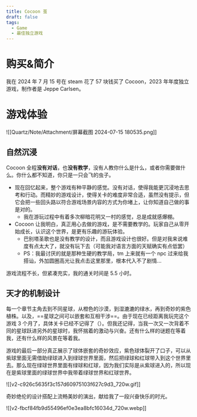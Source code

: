 ```yaml
---
title: Cocoon 茧
draft: false
tags:
  - Game
  - 最佳独立游戏
---
```

# 购买&简介
我在 2024 年 7 月 15 号在 steam 花了 57 块钱买了 Cocoon，2023 年年度独立游戏，制作者是 Jeppe Carlsen。
# 游戏体验
![[Quartz/Note/Attachment/屏幕截图 2024-07-15 180535.png]]
## 自然沉浸
Cocoon 全程**没有对话**，也**没有教学**，没有人教你什么是什么，或者你需要做什么。你什么都不知道，你只是一只会飞的虫子。

- 现在回忆起来，整个游戏有种平静的感觉。没有对话，使得我能更沉浸地去思考和行动。而精妙的游戏设计，使得关卡的难度非常合适，虽然没有提示，但它会把一些回头路以符合游戏场景内容的方式为你堵上，让你知道自己做的事是对的。
	- 我在游玩过程中有着多次柳暗花明又一村的感觉，总是成就感爆棚。
- Cocoon 让我明白，真正用心去做的游戏，是不需要教学的。玩家自己从零开始成长，认识这个世界，是更有乐趣的游玩体验。
	- 巴别塔圣歌也是没有教学的设计，而且游戏设计也很好。但是对我来说难度有点太大了，就没有玩下去（可能我对语言方面的天赋确实有点低罢）
	- PS：我最讨厌的就是那种生硬的教学局，tm 上来就有一个 npc 过来给我搭讪，外加圆圈高光让我点击这里那里，根本代入不了剧情...

游戏流程不长，但紧凑充实，我的通关时间是 5.5 小时。
## 天才的机制设计
每一个章节主角去到不同星球，从橙色的沙漠，到湿漉漉的绿水，再到奇妙的紫色植株。以及，==星球之间可以嵌套和互相干涉==。由于现在已经距离我玩完这个游戏 3 个月了，具体关卡已经不记得了（）。但我还记得，当我一次又一次背着不同的星球跃进另外的星球时，我怀揣着的激动与兴奋。还有什么样的谜题在等着我，还有什么样的风景在等着我。

游戏的最后一部分真正展示了球体嵌套的奇妙效应，紫色球体裂开了口子，可以从紫球里面无需借助绿球进入到绿球世界里面，然后把绿球和红球带入到这个世界里去。那么现在绿球世界里面有绿球和红球，因为我们实际是从紫球进入的，所以现在是紫球里面的绿球世界中我带着绿球世界和红球世界。

![[v2-c926c5635f3c157d60975103f627c9d3_720w.gif]]

奇妙绝伦的设计搭配上流畅美妙的演出，献给我了一段兴奋快乐的时光。

![[v2-fbcf84fb9d55496ef0e3ea8bfc16034d_720w.webp]]
